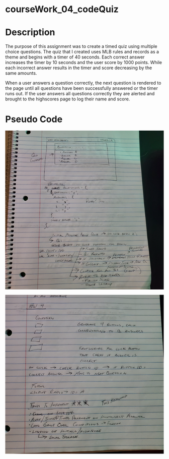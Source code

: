 # courseWork_04_codeQuiz

# Description
The purpose of this assignment was to create a timed quiz using multiple choice questions. The quiz that I created uses MLB rules and records as a theme and begins with a timer of 40 seconds. Each correct answer increases the timer by 10 seconds and the user score by 1000 points. While each incorrect answer results in the timer and score decreasing by the same amounts. 

When a user answers a question correctly, the next question is rendered to the page until all questions have been successfully answered or the timer runs out. If the user answers all questions correctly they are alerted and brought to the highscores page to log their name and score. 

# Pseudo Code 
![pseudo1](./assets/images/pseudo1.png)

![pseudo2](./assets/images/pseudo2.png)